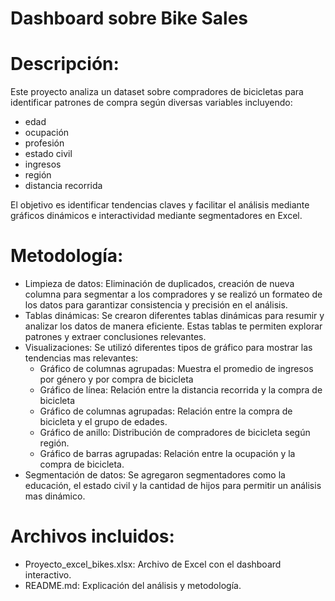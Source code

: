 # Dashboard sobre Bike Sales

# Descripción: 
Este proyecto analiza un dataset sobre compradores de bicicletas para identificar patrones de compra según diversas variables incluyendo:
- edad
- ocupación
- profesión
- estado civil 
- ingresos
- región 
- distancia recorrida

El objetivo es identificar tendencias claves y facilitar el análisis mediante gráficos dinámicos e interactividad mediante segmentadores en Excel.

# Metodología:
 - Limpieza de datos: Eliminación de duplicados, creación de nueva columna para segmentar a los compradores  y se realizó un formateo de los datos para garantizar consistencia
  y precisión en el análisis.
 - Tablas dinámicas: Se crearon diferentes tablas dinámicas para resumir y analizar los datos de manera eficiente. Estas tablas te permiten explorar patrones
  y extraer conclusiones relevantes.
 - Visualizaciones: Se utilizó diferentes tipos de gráfico para mostrar las tendencias mas relevantes:
    - Gráfico de columnas agrupadas: Muestra el promedio de ingresos por género y por compra de bicicleta
    - Gráfico de línea: Relación entre la distancia recorrida y la compra de bicicleta
    - Gráfico de columnas agrupadas: Relación entre la compra de bicicleta y el grupo de edades.
    - Gráfico de anillo: Distribución de compradores de bicicleta según región.
    - Gráfico de barras agrupadas: Relación entre la ocupación y la compra de bicicleta.
- Segmentación de datos: Se agregaron segmentadores  como la educación, el estado civil y la cantidad de hijos para permitir un análisis mas dinámico.



# Archivos incluidos:
- Proyecto_excel_bikes.xlsx: Archivo de Excel con el dashboard interactivo.
- README.md: Explicación del análisis y metodología.















